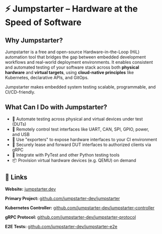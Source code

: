 # ⚡ Jumpstarter – Hardware at the Speed of Software

## Why Jumpstarter?

Jumpstarter is a free and open-source Hardware-in-the-Loop (HiL) automation tool that bridges the gap between embedded development workflows and real-world deployment environments. It enables consistent and automated testing of your software stack across both **physical hardware** and **virtual targets**, using **cloud-native principles** like Kubernetes, declarative APIs, and GitOps.

Jumpstarter makes embedded system testing scalable, programmable, and CI/CD-friendly.

## What Can I Do with Jumpstarter?

- 🧪 Automate testing across physical and virtual devices under test (DUTs)
- 🔌 Remotely control test interfaces like UART, CAN, SPI, GPIO, power, and USB
- 🧰 Use "exporters" to expose hardware interfaces to your CI environment
- 🔐 Securely lease and forward DUT interfaces to authorized clients via gRPC
- 🧪 Integrate with PyTest and other Python testing tools
- 📦 Provision virtual hardware devices (e.g. QEMU) on demand

## 🔗 Links

**Website:** [jumpstarter.dev](https://jumpstarter.dev)

**Primary Project:** [github.com/jumpstarter-dev/jumpstarter](https://github.com/jumpstarter-dev/jumpstarter)

**Kubernetes Controller:** [github.com/jumpstarter-dev/jumpstarter-controller](https://github.com/jumpstarter-dev/jumpstarter-controller)

**gRPC Protocol:** [github.com/jumpstarter-dev/jumpstarter-protocol](https://github.com/jumpstarter-dev/jumpstarter-protocol)

**E2E Tests:** [github.com/jumpstarter-dev/jumpstarter-e2e](https://github.com/jumpstarter-dev/jumpstarter-e2e)
